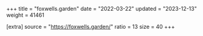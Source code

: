 +++
title = "foxwells.garden"
date = "2022-03-22"
updated = "2023-12-13"
weight = 41461

[extra]
source = "https://foxwells.garden/"
ratio = 13
size = 40
+++
